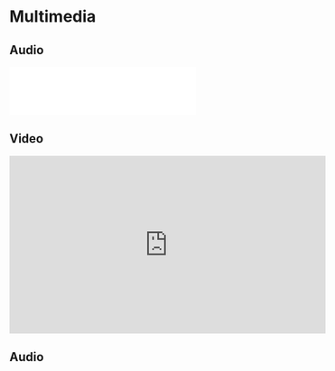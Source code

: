 # Multimedia

## Audio
<iframe frameborder="no" border="0" marginwidth="0" marginheight="0" width=330 height=86 src="//music.163.com/outchain/player?type=2&id=528478901&auto=1&height=66"></iframe>

## Video
<iframe width="560" height="315" src="https://www.youtube.com/embed/Ilg3gGewQ5U" frameborder="0" allowfullscreen></iframe>

## Audio

